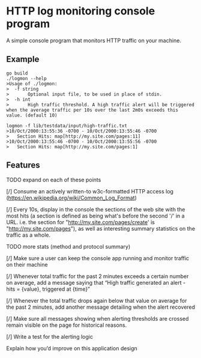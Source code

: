 # HTTP log monitoring console program

A simple console program that monitors HTTP traffic on your machine.

## Example

```
go build
./logmon --help
>Usage of ./logmon:
>  -f string
>    	Optional input file, to be used in place of stdin.
>  -h int
>    	High traffic threshold. A high traffic alert will be triggered when the average traffic per 10s over the last 2m0s exceeds this value. (default 10)

logmon -f lib/testdata/input/high-traffic.txt
>10/Oct/2000:13:55:36 -0700 - 10/Oct/2000:13:55:46 -0700
>	Section Hits: map[http://my.site.com/pages:11]
>10/Oct/2000:13:55:46 -0700 - 10/Oct/2000:13:55:56 -0700
>	Section Hits: map[http://my.site.com/pages:1]
```

## Features
TODO expand on each of these points

[/] Consume an actively written-to w3c-formatted HTTP access log (https://en.wikipedia.org/wiki/Common_Log_Format)

[/] Every 10s, display in the console the sections of the web site with the most hits (a section is defined as being what's before the second '/' in a URL. i.e. the section for "http://my.site.com/pages/create' is "http://my.site.com/pages"), as well as interesting summary statistics on the traffic as a whole.

TODO more stats (method and protocol summary)

[/] Make sure a user can keep the console app running and monitor traffic on their machine

[/] Whenever total traffic for the past 2 minutes exceeds a certain number on average, add a message saying that “High traffic generated an alert - hits = {value}, triggered at {time}”

[/] Whenever the total traffic drops again below that value on average for the past 2 minutes, add another message detailing when the alert recovered

[/] Make sure all messages showing when alerting thresholds are crossed remain visible on the page for historical reasons.

[/] Write a test for the alerting logic

Explain how you’d improve on this application design